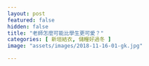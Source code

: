 ```yaml
---
layout: post
featured: false
hidden: false
title: "老師怎麼可能比學生更可愛？"
categories: [ 新垣結衣, 儲糧好過冬 ]
image: "assets/images/2018-11-16-01-gk.jpg"

---
```

